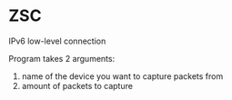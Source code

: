 # ZSC
IPv6 low-level connection

Program takes 2 arguments:
  1. name of the device you want to capture packets from
  2. amount of packets to capture 
